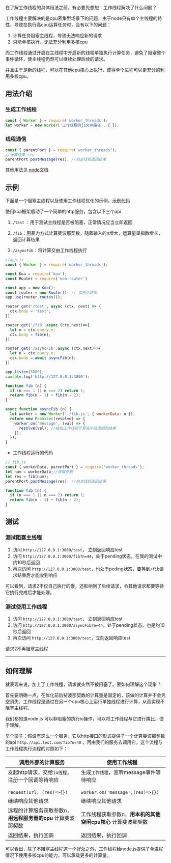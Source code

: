 
在了解工作线程的具体用法之前，有必要先想想：工作线程解决了什么问题？

工作线程主要解决的是cpu密集型场景下的问题，由于node只有单个主线程的特性，导致在执行高cpu运算任务时，会有以下的问题：

1. 计算任务阻塞主线程，导致无法响应新的请求
2. 只能单核执行，无法充分利用多核cpu


而工作线程通过开启在主线程中开启新的线程单独执行计算任务，避免了阻塞整个事件循环，使主线程仍然可以继续处理后续的请求。

并且由于是新的线程，可以在其他cpu核心上执行，使得单个进程可以更充分的利用多核cpu。


## 用法介绍

### 生成工作线程

```js
const { Worker } = require('worker_threads');
let worker = new Worker('工作线程的js文件路径', { });
```

### 线程通信
```js
const { parentPort } = require('worker_threads');
//计算结果 res
parentPort.postMessage(res); //向主线程返回结果
```

其他用法见 [node文档](http://nodejs.cn/api/worker_threads.html#worker_threads_class_messageport)

## 示例

下面是一个阻塞主线程以及使用工作线程优化的示例。[示例代码](https://github.com/hhgfy/demos/tree/master/node/%E5%B7%A5%E4%BD%9C%E7%BA%BF%E7%A8%8Bworker_threads)

使用koa框架启动了一个简单的http服务，包含以下三个api

1. `/test` ：用于测试主线程是否被阻塞，正常情况应当立即返回

2. `/fib`：用暴力方式计算斐波那契数，随着输入的n增大，运算量呈指数增长，返回计算结果

3. `/asyncFib`：将计算交由工作线程执行

```js
//app.js
const { Worker } = require('worker_threads');

const Koa = require('koa');
const Router = require('koa-router') 

const app = new Koa();
const router = new Router(); // 实例化路由
app.use(router.routes());

router.get('/test', async (ctx, next) => {
  ctx.body = 'test';
});

router.get('/fib',async (ctx,next)=>{
  let n = ctx.query.n;
  ctx.body = fib(n);
})

router.get('/asyncFib',async (ctx,next)=>{
  let n = ctx.query.n;
  ctx.body = await asyncFib(n);
})

app.listen(3000);
console.log('http://127.0.0.1:3000');

function fib (n) {
  if (n === 1 || n === 2) return 1;
  return fib(n - 1) + fib(n - 2);
}

async function asyncFib (n) {
  let worker = new Worker('./fib.js', { workerData: n });
  return new Promise((resolve) => {
    worker.on('message', (val) => {
      resolve(val); //接收工作线程计算完毕后返回的结果
    });
  });
}
```

- 工作线程运行的代码
```js
// fib.js
const { workerData, parentPort } = require('worker_threads');
let num = workerData;//获取参数
let res = fib(num);
parentPort.postMessage(res); //向主线程返回结果

function fib (n) {
  if (n === 1 || n === 2) return 1;
  return fib(n - 1) + fib(n - 2);
}
```

## 测试


### 测试阻塞主线程
1. 访问 `http://127.0.0.1:3000/test`， 立刻返回响应test
2. 访问 `http://127.0.0.1:3000/fib?n=44`，处于pending状态，在我的测试中约10秒后返回
3. 再次访问 `http://127.0.0.1:3000/test`，也处于peding状态，要等到`/fib`请求结束后才能收到响应

可以看到，请求2不仅自己执行的慢，还影响到了后续请求，令其他请求都要等待它执行完成后才能处理。

### 测试使用工作线程
1. 访问 `http://127.0.0.1:3000/test`， 立刻返回响应test
2. 访问 `http://127.0.0.1:3000/asyncFib?n=44`，处于pending状态，也是约10秒后返回
3. 再次访问 `http://127.0.0.1:3000/test`，立刻返回响应test


请求2不再阻塞主线程

---
## 如何理解

就表现来说，加上了工作线程，请求就突然不被阻塞了。要如何理解这个现象？


首先要明确一点，在优化前后斐波那契数的计算量是固定的，该做的计算并不会凭空消失。工作线程是通过在另一个cpu核心上运行单独线程进行计算，从而实现不阻塞主线程。

我们都知道node.js 可以非阻塞的执行io操作，可以将工作线程与它进行类比，便于理解。


举个栗子：假设有这么一个服务，它以http接口的形式提供了一个计算斐波那契数的api `http://api.test.com/fib?n=40` ，再由我们的服务去调用它，这个流程与工作线程执行流程的对照如下：

调用外部的计算服务 | 使用工作线程
---|---
发起http请求，交给`io线程`，注册一个回调等待响应 <br><br>`request(url, (res)=>{})`| 生成`工作线程`，监听message事件等待响应 <br><br>`worker.on('message',(res)=>{})`
继续响应其他请求 | 继续响应其他请求
远程的计算服务获取参数n，**用远程服务器的cpu** 计算斐波那契数 | 工作线程获取参数n，**用本机的其他空闲cpu核心** 计算斐波那契数
返回结果，执行回调 | 返回结果，执行回调


可以看出，除了不阻塞主线程这一个好处之外，工作线程给node.js提供了单进程情况下使用多核cpu的能力，可以承载更多的计算量。



